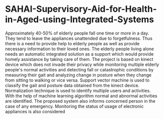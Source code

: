 # SAHAI-Supervisory-Aid-for-Health-in-Aged-using-Integrated-Systems
Approximately 40-50% of elderly people fall one time or more in a day. They tend to leave the appliances unattended due to forgetfulness. Thus there is a need to provide help to elderly people as well as provide necessary information to their loved ones. The elderly people living alone needs an automatic integrated solution as a support which would provide homely assistance by taking care of them. The project is based on kinect device which does not invade their privacy while monitoring multiple elderly people's normal activities and detecting fall or catastrophic conditions by measuring their gait and analyzing change in posture when they change from sitting to walking or vice versa. Support vector machine is used to classify the gait and posture data obtained from the kinect device. Normalization technique is used to identify multiple users and activities. With the help of machine learning algorithm normal and abnormal activities are identified. The proposed system also informs concerned person in the case of any emergency. Monitoring the status of usage of electronic appliances is also considered

